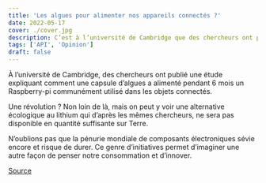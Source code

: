```yaml
---
title: 'Les algues pour alimenter nos appareils connectés ?'
date: 2022-05-17
cover: ./cover.jpg
description: C’est à l’université de Cambridge que des chercheurs ont publiés une étude expliquant comment une capsule d’algues à alimentée pendant 6 mois un ...
tags: ['API', 'Opinion']
draft: false
---
```


À l’université de Cambridge, des chercheurs ont publié une étude expliquant comment une capsule d’algues a alimenté pendant 6 mois un Raspberry-pi communément utilisé dans les objets connectés. 

Une révolution ? Non loin de là, mais on peut y voir une alternative écologique au lithium qui d’après les mêmes chercheurs, ne sera pas disponible en quantité suffisante sur Terre.

N’oublions pas que la pénurie mondiale de composants électroniques sévie encore et risque de durer. Ce genre d’initiatives permet d’imaginer une autre façon de penser notre consommation et d’innover.


[Source](https://www.numerama.com/sciences/962173-exit-les-piles-et-si-les-montres-connectees-fonctionnaient-avec-des-algues.html)